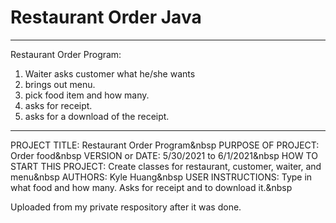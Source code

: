 # Restaurant Order Java
------------------------------------------------------------------------
Restaurant Order Program:
1) Waiter asks customer what he/she wants
2) brings out menu.
3) pick food item and how many.
4) asks for receipt.
5) asks for a download of the receipt.
------------------------------------------------------------------------

PROJECT TITLE: Restaurant Order Program&nbsp
PURPOSE OF PROJECT: Order food&nbsp
VERSION or DATE: 5/30/2021 to 6/1/2021&nbsp
HOW TO START THIS PROJECT: Create classes for restaurant, customer, waiter, and menu&nbsp
AUTHORS: Kyle Huang&nbsp
USER INSTRUCTIONS: Type in what food and how many. Asks for receipt and to download it.&nbsp


Uploaded from my private respository after it was done.
